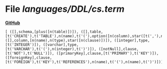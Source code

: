 # File _languages/DDL/cs.term_
**[GitHub](https://github.com/softlang/yas/blob/master/languages/DDL/cs.term)**
```
[ ([],schema,[plus([n(table)])]), ([],table,[t('CREATE'),t('TABLE'),n(name),t('('),option([n(column),star([t(','),n(column)])]),t(')'),t(;)]), ([],column,[n(name),n(type),star([n(clause)])]), ([integer],type,[t('INTEGER')]), ([varchar],type,[t('VARCHAR'),t('('),n(integer),t(')')]), ([notNull],clause,[t('NOT'),t('NULL')]), ([primaryKey],clause,[t('PRIMARY'),t('KEY')]), ([foreignKey],clause,[t('FOREIGN'),t('KEY'),t('REFERENCES'),n(name),t('('),n(name),t(')')])].
```
